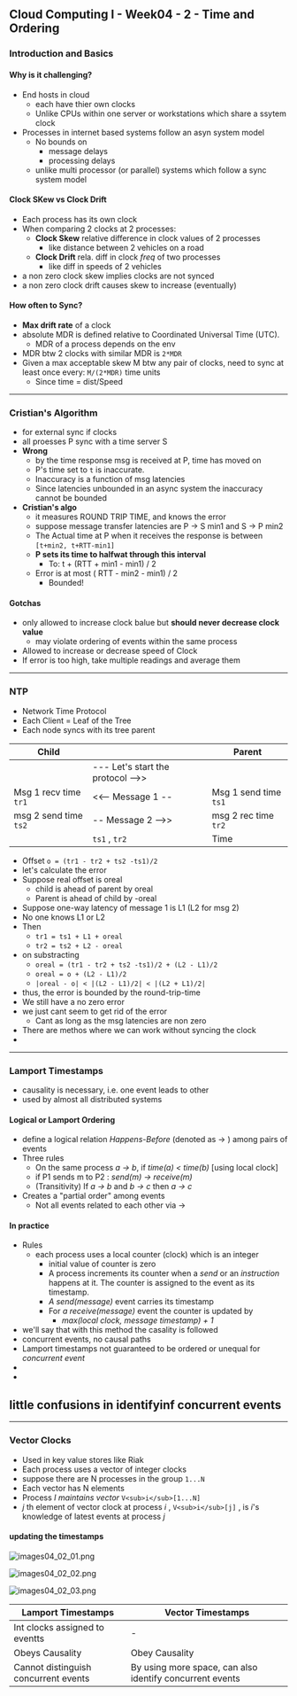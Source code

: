 Cloud Computing I - Week04 - 2 - Time and Ordering
---


### Introduction and Basics

#### Why is it challenging?

- End hosts in cloud
	- each have thier own clocks
	- Unlike CPUs within one server or workstations which share a ssytem clock
- Processes in internet based systems follow an asyn system model
	- No bounds on
		- message delays
		- processing delays
	- unlike multi processor (or parallel) systems which follow a sync system model

#### Clock SKew vs Clock Drift
- Each process has its own clock
- When comparing 2 clocks at 2 processes:
	- **Clock Skew** relative difference in clock values of 2 processes
		- like distance between 2 vehicles on a road
	- **Clock Drift** rela. diff in clock *freq* of two processes
		- like diff in speeds of 2 vehicles
- a non zero clock skew implies clocks are not synced
- a non zero clock drift causes skew to increase (eventually)

#### How often to Sync?
- **Max drift rate** of a clock
- absolute MDR is defined relative to Coordinated Universal Time (UTC).
	- MDR of a process depends on the env
- MDR btw 2 clocks with similar MDR is `2*MDR`
- Given a max acceptable skew M btw any pair of clocks, need to sync at least once every: `M/(2*MDR)` time units
	- Since time = dist/Speed

--- 

### Cristian's Algorithm

- for external sync if clocks
- all proesses P sync with a time server S
- **Wrong**
	- by the time response msg is received at P, time has moved on
	- P's time set to `t` is inaccurate.
	- Inaccuracy is a function of msg latencies
	- Since latencies unbounded in an async system the inaccuracy cannot be bounded
-  **Cristian's algo**
	- it measures ROUND TRIP TIME, and knows the error
	- suppose message transfer latencies are P -> S min1 and S -> P  min2
	- The Actual time at P when it receives the response is between `[t+min2, t+RTT-min1]`
	- **P sets its time to halfwat through this interval**
		- To: t + (RTT + min1 - min1) / 2
	- Error is at most ( RTT - min2 - min1) / 2
		- Bounded!

#### Gotchas

- only allowed to increase clock balue but **should never decrease clock value**
	- may violate ordering of events within the same process
- Allowed to increase or decrease speed of Clock
- If error is too high, take multiple readings and average them

--- 

### NTP

- Network Time Protocol
- Each Client = Leaf of the Tree
- Each node syncs with its tree parent

| Child | | Parent |
|--|--|--|
| | --- Let's start the protocol -->> | |
| Msg 1 recv time `tr1` | <<-- Message 1 -- | Msg 1 send time `ts1` |
| msg 2 send time `ts2` | -- Message 2 -->> | msg 2 rec time `tr2`  |
| | `ts1` , `tr2` | Time |

- Offset `o = (tr1 - tr2 + ts2 -ts1)/2`
- let's calculate the error 
- Suppose real offset is oreal
	- child is ahead of parent by oreal 
	- Parent is ahead of child by -oreal
- Suppose one-way latency of message 1 is L1 (L2 for msg 2)
- No one knows L1 or L2
- Then 
	- `tr1 = ts1 + L1 + oreal`
	- `tr2 = ts2 + L2 - oreal`
- on substracting 
	- `oreal = (tr1 - tr2 + ts2 -ts1)/2 + (L2 - L1)/2`
	- `oreal = o + (L2 - L1)/2`
	- `|oreal - o| < |(L2 - L1)/2| < |(L2 + L1)/2|`
- thus, the error is bounded by the round-trip-time
- We still have a no zero error
- we just cant seem to get rid of the error
	- Cant as long as the msg latencies are non zero
- There are methos where we can work without syncing the clock
- 

--- 

### Lamport Timestamps

- causality is necessary, i.e. one event leads to other
- used by almost all distributed systems 


#### Logical or Lamport Ordering
- define a logical relation *Happens-Before* (denoted as → ) among pairs of events
- Three rules
	- On the same process *a → b*, if *time(a) < time(b)* [using local clock]
	- if P1 sends m to P2 : *send(m) → receive(m)*
	- (Transitivity) If *a → b* and *b → c* then *a → c*
- Creates a "partial order" among events
	- Not all events related to each other via →


#### In practice
- Rules
	- each process uses a local counter (clock) which is an integer
		- initial value of counter is zero
		- A process increments its counter when a *send* or an *instruction* happens at it. The counter is assigned to the event as its timestamp.
		- *A send(message)* event carries its timestamp
		- For *a receive(message)* event the counter is updated by 
			- *max(local clock, message timestamp) + 1*
- we'll say that with this method the casality is followed
-  concurrent events, no causal paths
- Lamport timestamps not guaranteed to be ordered or unequal for *concurrent event*
- 
- 
 
## little confusions in identifyinf concurrent events

--- 

### Vector Clocks

- Used in key value stores like Riak
- Each process uses a vector of integer clocks
- suppose there are N processes in the group `1...N`
- Each vector has N elements
- Process *I maintains vector* `V<sub>i</sub>[1...N]`
- *j* th element of vector clock at process *i* , `V<sub>i</sub>[j]` , is *i*'s knowledge of latest events at process *j*


#### updating the timestamps

![images04_02_01.png](/images/images04_02_01.png)

![images04_02_02.png](/images/images04_02_02.png)


![images04_02_03.png](/images/images04_02_03.png)

| Lamport Timestamps | Vector Timestamps |
| -- | -- |
| Int clocks assigned to eventts | - |
| Obeys Causality | Obey Causality |
| Cannot distinguish concurrent events | By using more space, can also identify concurrent events |

 


 

<!--stackedit_data:
eyJoaXN0b3J5IjpbLTEwNjQxNjkyNiwtMTIzMzk1MDUxNywtMT
U4MzU2MzE4OSwtMTM4ODA5NjUxMCwtMTQwNTMyNzg2NSwtNjgw
NzAwOTM4LC0xMDcyMTI4NDEwLDEyMDExNTY5MTgsLTExODEwOD
ExMTYsMzkzMjYxOTc2LC05OTQ3ODQxMTMsLTEyODI4NDc0NDEs
LTgxNjE3NDI3NiwtOTgyMjExNDIwLC0xOTc0MDIxODcwLDM5MT
U3MTk0NSwxMTgyMDc3NDgwLC03NDY4OTYwODhdfQ==
-->